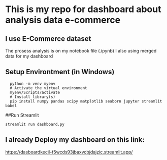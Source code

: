 # This is my repo for dashboard about analysis data e-commerce
## I use E-Commerce dataset
  The prosess analysis is on my notebook file (.ipynb)
  I also using merged data for my dashboard

## Setup Environtment (in Windows)
```
  python -m venv myenv
  # Activate the virtual environment
  myenv/Scripts/activate
  # Install library(s)
  pip install numpy pandas scipy matplotlib seaborn jupyter streamlit babel
```

##Run Streamlit
  ```
  streamlit run dashboard.py
```
## I already Deploy my dashboard on this link:
https://dasboardkecil-f5wcds93jbaxvcbjdajzic.streamlit.app/

